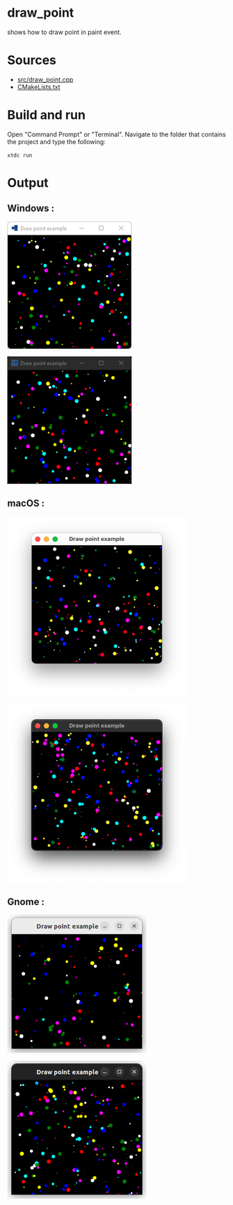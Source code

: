 # draw_point

shows how to draw point in paint event.

# Sources

* [src/draw_point.cpp](src/draw_point.cpp)
* [CMakeLists.txt](CMakeLists.txt)

# Build and run

Open "Command Prompt" or "Terminal". Navigate to the folder that contains the project and type the following:

```shell
xtdc run
```

# Output

## Windows :

![Screenshot](../../../../docs/pictures/examples/draw_point_w.png)

![Screenshot](../../../../docs/pictures/examples/draw_point_wd.png)

## macOS :

![Screenshot](../../../../docs/pictures/examples/draw_point_m.png)

![Screenshot](../../../../docs/pictures/examples/draw_point_md.png)

## Gnome :

![Screenshot](../../../../docs/pictures/examples/draw_point_g.png)

![Screenshot](../../../../docs/pictures/examples/draw_point_gd.png)
